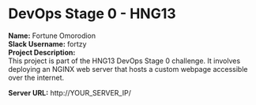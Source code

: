 # DevOps Stage 0 - HNG13

**Name:** Fortune Omorodion  
**Slack Username:** fortzy  
**Project Description:**  
This project is part of the HNG13 DevOps Stage 0 challenge. It involves deploying an NGINX web server that hosts a custom webpage accessible over the internet.

**Server URL:** http://YOUR_SERVER_IP/  
